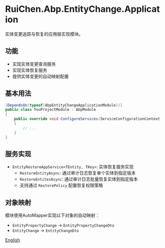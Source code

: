 # RuiChen.Abp.EntityChange.Application

实体变更追踪与恢复的应用层实现模块。

## 功能

* 实现实体变更查询服务
* 实现实体恢复服务
* 提供实体变更的自动映射配置

## 基本用法

```csharp
[DependsOn(typeof(AbpEntityChangeApplicationModule))]
public class YouProjectModule : AbpModule
{
    public override void ConfigureServices(ServiceConfigurationContext context)
    {
        // ...
    }
}
```

## 服务实现

* `EntityRestoreAppService<TEntity, TKey>`: 实体恢复服务实现
  * `RestoreEntityAsync`: 通过审计日志恢复单个实体到指定版本
  * `RestoreEntitesAsync`: 通过审计日志批量恢复实体到指定版本
  * 支持通过 `RestorePolicy` 配置恢复权限策略

## 对象映射

模块使用AutoMapper实现以下对象的自动映射：
* `EntityPropertyChange` -> `EntityPropertyChangeDto`
* `EntityChange` -> `EntityChangeDto`

[English](./README.EN.md)
